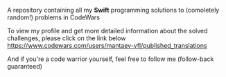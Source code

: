 A repository containing all my **Swift** programming solutions to (comoletely random!) problems in CodeWars

To view my profile and get more detailed information about the solved challenges, please click on the link below
https://www.codewars.com/users/mantaev-vfl/published_translations

And if you're a code warrior yourself, feel free to follow me (follow-back guaranteed)
